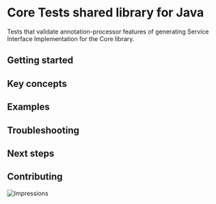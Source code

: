 # Core Tests shared library for Java

Tests that validate annotation-processor features of generating Service Interface Implementation for the Core library.

## Getting started

## Key concepts

## Examples

## Troubleshooting

## Next steps

## Contributing

<!-- links -->

![Impressions](https://azure-sdk-impressions.azurewebsites.net/api/impressions/azure-sdk-for-java%2Fsdk%clientcore%2Fannotation-processor-dependency-tests%2FREADME.png)
